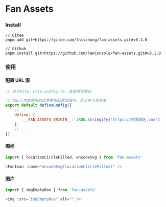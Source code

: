 # Fan Assets

### Install

```ssh
// Gitee
pnpm add git+https://gitee.com/thiszhong/fan-assets.git#v0.1.0

// Github
pnpm install git+https://github.com/FanConsole/fan-assets.git#v0.1.0
```

### 使用

#### 配置 URL 源

```js
// 对于Vite，vite.config.ts。其他项目类似

// 以url方式使用的话需要先配置源域名，定义在全局变量
export default defineConfig({
	// ...
	define: {
		__FAN_ASSETS_ORIGIN__: JSON.stringify('https://资源域名.com')
	}
	// ...
})
```

#### 图标

```js
import { locationCircleFilled, encodeSvg } from 'fan-assets'

<FanIcon :name="encodeSvg(locationCircleFilled)" />
```

#### 图片

```js
import { imgEmptyBox } from 'fan-assets'

<img :src="imgEmptyBox" alt="" />
```
